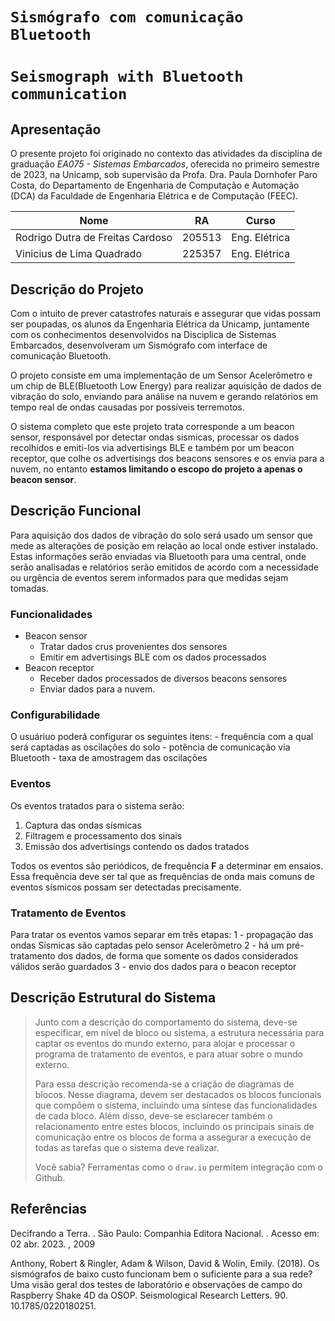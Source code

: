 # `Sismógrafo com comunicação Bluetooth`
# `Seismograph with Bluetooth communication`

## Apresentação

O presente projeto foi originado no contexto das atividades da disciplina de graduação *EA075 - Sistemas Embarcados*, 
oferecida no primeiro semestre de 2023, na Unicamp, sob supervisão da Profa. Dra. Paula Dornhofer Paro Costa, do Departamento de Engenharia de Computação e Automação (DCA) da Faculdade de Engenharia Elétrica e de Computação (FEEC).

 |Nome  | RA | Curso|
 |--|--|--|
 | Rodrigo Dutra de Freitas Cardoso  | 205513  | Eng. Elétrica|
 | Vinicius de Lima Quadrado  | 225357  | Eng. Elétrica|


## Descrição do Projeto
 Com o intuito de prever catastrofes naturais e assegurar que vidas possam ser poupadas, os alunos da Engenharia Elétrica da Unicamp, juntamente com os conhecimentos desenvolvidos na Disciplica de Sistemas Embarcados, desenvolveram um Sismógrafo com interface de comunicação Bluetooth.

 O projeto consiste em uma implementação de um Sensor Acelerômetro e um chip de BLE(Bluetooth Low Energy) para realizar aquisição de dados de vibração do solo, enviando para análise na nuvem e gerando relatórios em tempo real de ondas causadas por possíveis terremotos.

 O sistema completo que este projeto trata corresponde a um beacon sensor, responsável por detectar ondas sismicas, processar os dados recolhidos e emiti-los via advertisings BLE e também por um beacon receptor, que colhe os advertisings dos beacons sensores e os envia para a nuvem, no entanto **estamos limitando o escopo do projeto a apenas o beacon sensor**.

## Descrição Funcional
 Para aquisição dos dados de vibração do  solo será usado um sensor que mede as alterações de posição em relação ao local onde estiver instalado. Estas informações serão  enviadas via Bluetooth para uma central, onde serão analisadas e relatórios serão emitidos de acordo com a necessidade ou urgência de eventos serem informados para que medidas sejam tomadas.  


### Funcionalidades
 - Beacon sensor
   - Tratar dados crus provenientes dos sensores
   - Emitir em advertisings BLE com os dados processados
 - Beacon receptor
   - Receber dados processados de diversos beacons sensores
   - Enviar dados para a nuvem.

### Configurabilidade
 O usuáriuo poderá configurar os seguintes itens:
	- frequência com a qual será captadas as oscilações do solo
	- potência de comunicação via Bluetooth
 	- taxa de amostragem das oscilações


### Eventos

Os eventos tratados para o sistema serão:

1. Captura das ondas sísmicas
2. Filtragem e processamento dos sinais
3. Emissão dos advertisings contendo os dados tratados

Todos os eventos são periódicos, de frequência **F** a determinar em ensaios. Essa frequência deve ser tal que as frequências de onda mais comuns de eventos sísmicos possam ser detectadas precisamente.

### Tratamento de Eventos
 Para tratar os eventos vamos separar em três etapas:
	1 - propagação das ondas Sísmicas são captadas pelo sensor Acelerômetro
	2 - há um pré-tratamento dos dados, de forma que somente os dados considerados válidos serão guardados
	3 - envio dos dados para o beacon receptor 


## Descrição Estrutural do Sistema
> Junto com a descrição do comportamento do sistema, deve-se especificar, em nível de bloco ou sistema, a estrutura necessária 
> para captar os eventos do mundo externo, para alojar e processar o programa de tratamento de eventos, e para atuar sobre o mundo externo.
>
> Para essa descrição recomenda-se a criação de diagramas de blocos.
> Nesse diagrama, devem ser destacados os blocos funcionais que compõem o sistema, incluindo uma síntese das funcionalidades de cada bloco.
> Além disso, deve-se esclarecer também o relacionamento entre estes blocos, incluindo os principais sinais de comunicação entre
> os blocos de forma a assegurar a execução de todas as tarefas que o sistema deve realizar.
> 
> Você sabia? Ferramentas como o `draw.io` permitem integração com o Github.
> 

## Referências
Decifrando a Terra. . São Paulo: Companhia Editora Nacional. . Acesso em: 02 abr. 2023. , 2009

Anthony, Robert & Ringler, Adam & Wilson, David & Wolin, Emily. (2018). Os sismógrafos de baixo custo funcionam bem o suficiente para a sua rede? Uma visão geral dos testes de laboratório e observações de campo do Raspberry Shake 4D da OSOP. Seismological Research Letters. 90. 10.1785/0220180251.